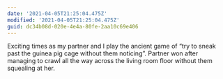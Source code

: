 ```yaml
---
date: '2021-04-05T21:25:04.475Z'
modified: '2021-04-05T21:25:04.475Z'
guid: dc34b08d-020e-4e4a-80fe-2aa10c69e406
---
```

Exciting times as my partner and I play the ancient game of “try to sneak past the guinea pig cage without them noticing”. Partner won after managing to crawl all the way across the living room floor without them squealing at her.
